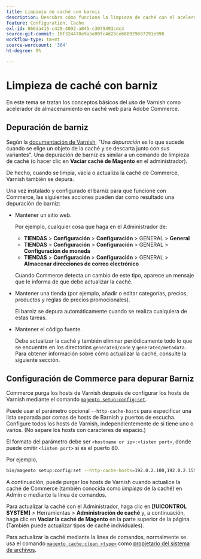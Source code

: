 ```yaml
---
title: Limpieza de caché con barniz
description: Descubra cómo funciona la limpieza de caché con el acelerador de almacenamiento en caché web de Varnish para Adobe Commerce. Descubra las técnicas de optimización y administración de caché.
feature: Configuration, Cache
exl-id: 866da415-c428-4092-a045-c3079493cdc4
source-git-commit: 10f324478e9a5e80fc4d28ce680929687291e990
workflow-type: tm+mt
source-wordcount: '364'
ht-degree: 0%

---
```


# Limpieza de caché con barniz

En este tema se tratan los conceptos básicos del uso de Varnish como acelerador de almacenamiento en caché web para Adobe Commerce.

## Depuración de barniz

Según la [documentación de Varnish](https://www.varnish-cache.org/docs/trunk/users-guide/purging.html), &quot;Una *depuración* es lo que sucede cuando se elige un objeto de la caché y se descarta junto con sus variantes&quot;. Una depuración de barniz es similar a un comando de limpieza de caché (o hacer clic en **Vaciar caché de Magento** en el administrador).

De hecho, cuando se limpia, vacía o actualiza la caché de Commerce, Varnish también se depura.

Una vez instalado y configurado el barniz para que funcione con Commerce, las siguientes acciones pueden dar como resultado una depuración de barniz:

- Mantener un sitio web.

  Por ejemplo, cualquier cosa que haga en el Administrador de:

   - **TIENDAS** > **Configuración** > **Configuración** > GENERAL > **General**
   - **TIENDAS** > **Configuración** > **Configuración** > GENERAL > **Configuración de moneda**
   - **TIENDAS** > **Configuración** > **Configuración** > GENERAL > **Almacenar direcciones de correo electrónico**

  Cuando Commerce detecta un cambio de este tipo, aparece un mensaje que le informa de que debe actualizar la caché.

- Mantener una tienda (por ejemplo, añadir o editar categorías, precios, productos y reglas de precios promocionales).

  El barniz se depura automáticamente cuando se realiza cualquiera de estas tareas.

- Mantener el código fuente.

  Debe actualizar la caché y también eliminar periódicamente todo lo que se encuentre en los directorios `generated/code` y `generated/metadata`. Para obtener información sobre cómo actualizar la caché, consulte la siguiente sección.

## Configuración de Commerce para depurar Barniz

Commerce purga los hosts de Varnish después de configurar los hosts de Varnish mediante el comando [`magento setup:config:set`](https://experienceleague.adobe.com/es/docs/commerce-operations/tools/cli-reference/commerce-on-premises#setupconfigset).

Puede usar el parámetro opcional `--http-cache-hosts` para especificar una lista separada por comas de hosts de Barnish y puertos de escucha. Configure todos los hosts de Varnish, independientemente de si tiene uno o varios. (No separe los hosts con caracteres de espacio.)

El formato del parámetro debe ser `<hostname or ip>:<listen port>`, donde puede omitir `<listen port>` si es el puerto 80.

Por ejemplo,

```bash
bin/magento setup:config:set --http-cache-hosts=192.0.2.100,192.0.2.155:6081
```

A continuación, puede purgar los hosts de Varnish cuando actualice la caché de Commerce (también conocida como *limpieza* de la caché) en Admin o mediante la línea de comandos.

Para actualizar la caché con el Administrador, haga clic en **[!UICONTROL SYSTEM]** > Herramientas > **Administración de caché** y, a continuación, haga clic en **Vaciar la caché de Magento** en la parte superior de la página. (También puede actualizar tipos de caché individuales).

Para actualizar la caché mediante la línea de comandos, normalmente se usa el comando [`magento cache:clean <type>`](../cli/manage-cache.md#clean-and-flush-cache-types) como [propietario del sistema de archivos](../../installation/prerequisites/file-system/overview.md).
